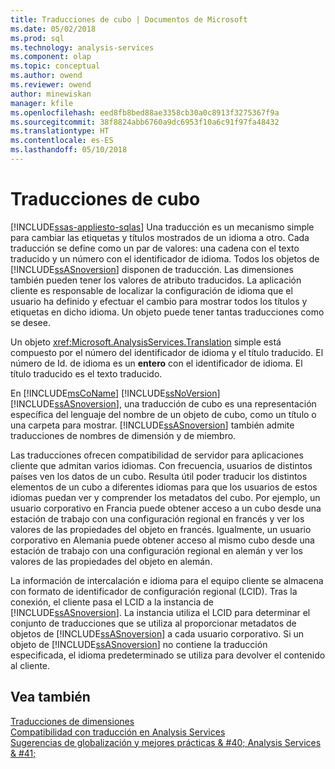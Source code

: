 ```yaml
---
title: Traducciones de cubo | Documentos de Microsoft
ms.date: 05/02/2018
ms.prod: sql
ms.technology: analysis-services
ms.component: olap
ms.topic: conceptual
ms.author: owend
ms.reviewer: owend
author: minewiskan
manager: kfile
ms.openlocfilehash: eed8fb8bed88ae3358cb30a0c8913f3275367f9a
ms.sourcegitcommit: 38f8824abb6760a9dc6953f10a6c91f97fa48432
ms.translationtype: HT
ms.contentlocale: es-ES
ms.lasthandoff: 05/10/2018
---
```

# <a name="cube-translations"></a>Traducciones de cubo
[!INCLUDE[ssas-appliesto-sqlas](../../includes/ssas-appliesto-sqlas.md)]
  Una traducción es un mecanismo simple para cambiar las etiquetas y títulos mostrados de un idioma a otro. Cada traducción se define como un par de valores: una cadena con el texto traducido y un número con el identificador de idioma. Todos los objetos de [!INCLUDE[ssASnoversion](../../includes/ssasnoversion-md.md)] disponen de traducción. Las dimensiones también pueden tener los valores de atributo traducidos. La aplicación cliente es responsable de localizar la configuración de idioma que el usuario ha definido y efectuar el cambio para mostrar todos los títulos y etiquetas en dicho idioma. Un objeto puede tener tantas traducciones como se desee.  
  
 Un objeto <xref:Microsoft.AnalysisServices.Translation> simple está compuesto por el número del identificador de idioma y el título traducido. El número de Id. de idioma es un **entero** con el identificador de idioma. El título traducido es el texto traducido.  
  
 En [!INCLUDE[msCoName](../../includes/msconame-md.md)] [!INCLUDE[ssNoVersion](../../includes/ssnoversion-md.md)] [!INCLUDE[ssASnoversion](../../includes/ssasnoversion-md.md)], una traducción de cubo es una representación específica del lenguaje del nombre de un objeto de cubo, como un título o una carpeta para mostrar. [!INCLUDE[ssASnoversion](../../includes/ssasnoversion-md.md)] también admite traducciones de nombres de dimensión y de miembro.  
  
 Las traducciones ofrecen compatibilidad de servidor para aplicaciones cliente que admitan varios idiomas. Con frecuencia, usuarios de distintos países ven los datos de un cubo. Resulta útil poder traducir los distintos elementos de un cubo a diferentes idiomas para que los usuarios de estos idiomas puedan ver y comprender los metadatos del cubo. Por ejemplo, un usuario corporativo en Francia puede obtener acceso a un cubo desde una estación de trabajo con una configuración regional en francés y ver los valores de las propiedades del objeto en francés. Igualmente, un usuario corporativo en Alemania puede obtener acceso al mismo cubo desde una estación de trabajo con una configuración regional en alemán y ver los valores de las propiedades del objeto en alemán.  
  
 La información de intercalación e idioma para el equipo cliente se almacena con formato de identificador de configuración regional (LCID). Tras la conexión, el cliente pasa el LCID a la instancia de [!INCLUDE[ssASnoversion](../../includes/ssasnoversion-md.md)]. La instancia utiliza el LCID para determinar el conjunto de traducciones que se utiliza al proporcionar metadatos de objetos de [!INCLUDE[ssASnoversion](../../includes/ssasnoversion-md.md)] a cada usuario corporativo. Si un objeto de [!INCLUDE[ssASnoversion](../../includes/ssasnoversion-md.md)] no contiene la traducción especificada, el idioma predeterminado se utiliza para devolver el contenido al cliente.  
  
## <a name="see-also"></a>Vea también  
 [Traducciones de dimensiones](../../analysis-services/multidimensional-models-olap-logical-dimension-objects/dimension-translations.md)   
 [Compatibilidad con traducción en Analysis Services](../../analysis-services/translation-support-in-analysis-services.md)   
 [Sugerencias de globalización y mejores prácticas & #40; Analysis Services & #41;](../../analysis-services/globalization-tips-and-best-practices-analysis-services.md)  
  
  
